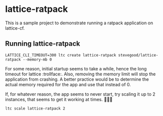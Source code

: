lattice-ratpack
===============

This is a sample project to demonstrate running a ratpack application on lattice-cf.

Running lattice-ratpack
-----------------------

    LATTICE_CLI_TIMEOUT=300 ltc create lattice-ratpack stevegood/lattice-ratpack --memory-mb 0

For some reason, initial startup seems to take a while, hence the long timeout for lattice :trollface:.  Also, removing the memory limit will stop the application from crashing. A better practice would be to determine the actual memory required for the app and use that instead of 0.

If, for whatever reason, the app seems to never start, try scaling it up to 2 instances, that seems to get it working at times. :see_no_evil::hear_no_evil::speak_no_evil:

    ltc scale lattice-ratpack 2
